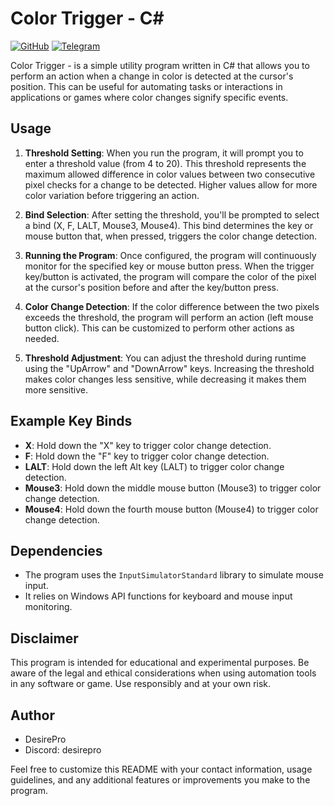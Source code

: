 # Color Trigger - C#

[![GitHub](https://img.shields.io/badge/GitHub-DeftSolutions--dev-blue)](https://github.com/DeftSolutions-dev)
[![Telegram](https://img.shields.io/badge/Telegram-devilLucifer69-blue)](https://t.me/devilLucifer69)

Color Trigger - is a simple utility program written in C# that allows you to perform an action when a change in color is detected at the cursor's position. This can be useful for automating tasks or interactions in applications or games where color changes signify specific events.

## Usage

1. **Threshold Setting**: When you run the program, it will prompt you to enter a threshold value (from 4 to 20). This threshold represents the maximum allowed difference in color values between two consecutive pixel checks for a change to be detected. Higher values allow for more color variation before triggering an action.

2. **Bind Selection**: After setting the threshold, you'll be prompted to select a bind (X, F, LALT, Mouse3, Mouse4). This bind determines the key or mouse button that, when pressed, triggers the color change detection.

3. **Running the Program**: Once configured, the program will continuously monitor for the specified key or mouse button press. When the trigger key/button is activated, the program will compare the color of the pixel at the cursor's position before and after the key/button press.

4. **Color Change Detection**: If the color difference between the two pixels exceeds the threshold, the program will perform an action (left mouse button click). This can be customized to perform other actions as needed.

5. **Threshold Adjustment**: You can adjust the threshold during runtime using the "UpArrow" and "DownArrow" keys. Increasing the threshold makes color changes less sensitive, while decreasing it makes them more sensitive.

## Example Key Binds

- **X**: Hold down the "X" key to trigger color change detection.
- **F**: Hold down the "F" key to trigger color change detection.
- **LALT**: Hold down the left Alt key (LALT) to trigger color change detection.
- **Mouse3**: Hold down the middle mouse button (Mouse3) to trigger color change detection.
- **Mouse4**: Hold down the fourth mouse button (Mouse4) to trigger color change detection.

## Dependencies

- The program uses the `InputSimulatorStandard` library to simulate mouse input.
- It relies on Windows API functions for keyboard and mouse input monitoring.

## Disclaimer

This program is intended for educational and experimental purposes. Be aware of the legal and ethical considerations when using automation tools in any software or game. Use responsibly and at your own risk.

## Author

- DesirePro
- Discord: desirepro

Feel free to customize this README with your contact information, usage guidelines, and any additional features or improvements you make to the program.
